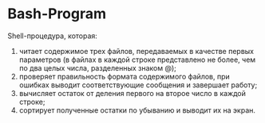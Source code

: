 # Bash-Program
Shell-процедура, которая: 
 1. читает содержимое  трех файлов, передаваемых в качестве первых параметров  (в файлах в каждой строке представлено не более, чем по два целых числа, разделенных знаком @); 
 2. проверяет  правильность  формата  содержимого  файлов,    при  ошибках  выводит соответствующие сообщения и завершает работу; 
 3. вычисляет остаток от деления первого на второе число в каждой строке; 
 4. сортирует полученные  остатки  по убыванию и выводит их на экран. 
